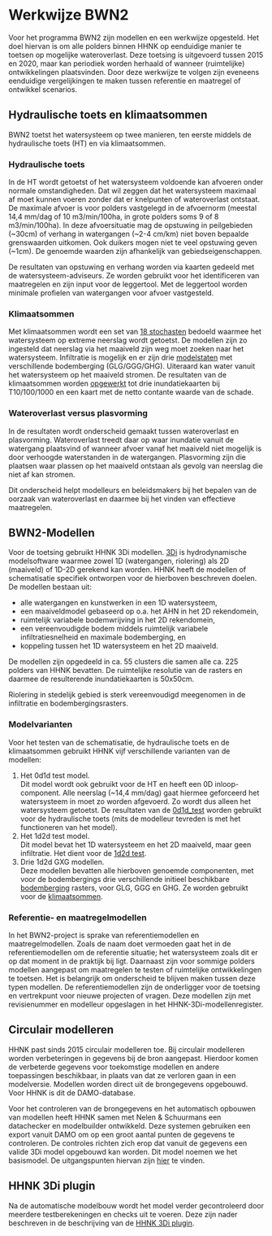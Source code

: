 # **Werkwijze BWN2**
Voor het programma BWN2 zijn modellen en een werkwijze opgesteld. Het doel hiervan is om alle polders binnen HHNK op eenduidige manier te toetsen op mogelijke wateroverlast. Deze toetsing is uitgevoerd tussen 2015 en 2020, maar kan periodiek worden herhaald of wanneer (ruimtelijke) ontwikkelingen plaatsvinden. Door deze werkwijze te volgen zijn eveneens eenduidige vergelijkingen te maken tussen referentie en maatregel of ontwikkel scenarios. 

## **Hydraulische toets en klimaatsommen**
BWN2 toetst het watersysteem op twee manieren, ten eerste middels de hydraulische toets (HT) en via klimaatsommen.

### Hydraulische toets
In de HT wordt getoetst of het watersysteem voldoende kan afvoeren onder normale omstandigheden. Dat wil zeggen dat het watersysteem maximaal af moet kunnen voeren zonder dat er knelpunten of wateroverlast ontstaat. De maximale afvoer is voor polders vastgelegd in de afvoernorm (meestal 14,4 mm/dag of 10 m3/min/100ha, in grote polders soms 9 of 8 m3/min/100ha). In deze afvoersituatie mag de opstuwing in peilgebieden (~30cm) of verhang in watergangen (~2-4 cm/km) niet boven bepaalde grenswaarden uitkomen. Ook duikers mogen niet te veel opstuwing geven (~1cm). De genoemde waarden zijn afhankelijk van gebiedseigenschappen. 

De resultaten van opstuwing en verhang worden via kaarten gedeeld met de watersysteem-adviseurs. Ze worden gebruikt voor het identificeren van maatregelen en zijn  input voor de leggertool. Met de leggertool worden minimale profielen van watergangen voor afvoer vastgesteld.

### Klimaatsommen
Met klimaatsommen wordt een set van [18 stochasten](..\3_achtergronden_en_uitgangspunten\g_achtergrond_klimaatsommen\1_achtergrond_klimaatsommen.md) bedoeld waarmee het watersysteem op extreme neerslag wordt getoetst. De modellen zijn zo ingesteld dat neerslag via het maaiveld zijn weg moet zoeken naar het watersysteem. Infiltratie is mogelijk en er zijn drie [modelstaten](..\4_gebruik_plugin\d_modelstaat_aanpassen.md) met verschillende bodemberging (GLG/GGG/GHG). Uiteraard kan water vanuit het watersysteem op het maaiveld stromen. De resultaten van de klimaatsommen worden [opgewerkt](..\4_gebruik_plugin\j_werkwijze_klimaatsommen.md) tot drie inundatiekaarten bij T10/100/1000 en een kaart met de netto contante waarde van de schade.

### Wateroverlast versus plasvorming
In de resultaten wordt onderscheid gemaakt tussen wateroverlast en plasvorming. Wateroverlast treedt daar op waar inundatie vanuit de watergang plaatsvind of wanneer afvoer vanaf het maaiveld niet mogelijk is door verhoogde waterstanden in de watergangen. Plasvorming zijn die plaatsen waar plassen op het maaiveld ontstaan als gevolg van neerslag die niet af kan stromen.

Dit onderscheid helpt modelleurs en beleidsmakers bij het bepalen van de oorzaak van wateroverlast en daarmee bij het vinden van effectieve maatregelen.

## **BWN2-Modellen**
Voor de toetsing gebruikt HHNK 3Di modellen. [3Di](https://3diwatermanagement.com/) is hydrodynamische modelsoftware waarmee zowel 1D (watergangen, riolering) als 2D (maaiveld) of 1D-2D gerekend kan worden. HHNK heeft de modellen of schematisatie specifiek ontworpen voor de hierboven beschreven doelen. De modellen bestaan uit:
* alle watergangen en kunstwerken in een 1D watersysteem,
* een maaiveldmodel gebaseerd op o.a. het AHN in het 2D rekendomein,
* ruimtelijk variabele bodemwrijving in het 2D rekendomein, 
* een vereenvoudigde bodem middels ruimtelijk variabele infiltratiesnelheid en maximale bodemberging, en
* koppeling tussen het 1D watersysteem en het 2D maaiveld.

De modellen zijn opgedeeld in ca. 55 clusters die samen alle ca. 225 polders van HHNK bevatten. De ruimtelijke resolutie van de rasters en daarmee de resulterende inundatiekaarten is 50x50cm.  

Riolering in stedelijk gebied is sterk vereenvoudigd meegenomen in de infiltratie en bodembergingsrasters.

### Modelvarianten
Voor het testen van de schematisatie, de hydraulische toets en de klimaatsommen gebruikt HHNK vijf verschillende varianten van de modellen:
1. Het 0d1d test model. <br>
    Dit model wordt ook gebruikt voor de HT en heeft een 0D inloop-component. Alle neerslag (~14,4 mm/dag) gaat hiermee geforceerd het watersysteem in moet zo worden afgevoerd. Zo wordt dus alleen het watersysteem getoetst. De resultaten van de [0d1d_test](../4_gebruik_plugin/g_0d1d_test.md) worden gebruikt voor de hydraulische toets (mits de modelleur tevreden is met het functioneren van het model). 
2. Het 1d2d test model.<br>
    Dit model bevat het 1D watersysteem en het 2D maaiveld, maar geen infiltratie. Het dient  voor de [1d2d test](../4_gebruik_plugin/i_1d2d_test.md).
3. Drie 1d2d GXG modellen.<br>
    Deze modellen bevatten alle hierboven genoemde componenten, met voor de bodembergings drie verschillende initieel beschikbare [bodemberging](../3_achtergronden_en_uitgangspunten/e_onderliggende_rasterdata/1_onderliggende_rasterdata#rasterkaart-bodemberging) rasters, voor GLG, GGG en GHG. Ze worden gebruikt voor de [klimaatsommen](#klimaatsommen).

### Referentie- en maatregelmodellen
In het BWN2-project is sprake van referentiemodellen en maatregelmodellen. Zoals de naam doet vermoeden gaat het in de referentiemodellen om de referentie situatie; het watersysteem zoals dit er op dat moment in de praktijk bij ligt. Daarnaast zijn voor sommige polders modellen aangepast om maatregelen te testen of ruimtelijke ontwikkelingen te toetsen. Het is belangrijk om onderscheid te blijven maken tussen deze typen modellen. De referentiemodellen zijn de onderligger voor de toetsing en vertrekpunt voor nieuwe projecten of vragen. Deze modellen zijn met revisienummer en modelleur opgeslagen in het HHNK-3Di-modellenregister.

## Circulair modelleren
HHNK past sinds 2015 circulair modelleren toe. Bij circulair modelleren worden verbeteringen in gegevens bij de bron aangepast. Hierdoor komen de verbeterde gegevens voor toekomstige modellen en andere toepassingen beschikbaar, in plaats van dat ze verloren gaan in een modelversie. Modellen worden direct uit de brongegevens opgebouwd. Voor HHNK is dit de DAMO-database. 

Voor het controleren van de brongegevens en het automatisch opbouwen van modellen heeft HHNK samen met Nelen & Schuurmans een datachecker en modelbuilder ontwikkeld. Deze systemen gebruiken een export vanuit DAMO om op een groot aantal punten de gegevens te controleren. De controles richten zich erop dat vanuit de gegevens een valide 3Di model opgebouwd kan worden. Dit model noemen we het basismodel. De uitgangspunten hiervan zijn [hier](../3_achtergronden_en_uitgangspunten/achtergronden_en_uitgangspunten.md) te vinden.

## HHNK 3Di plugin
Na de automatische modelbouw wordt het model verder gecontroleerd door meerdere testberekeningen en checks uit te voeren. Deze zijn nader beschreven in de beschrijving van de [HHNK 3Di plugin](../4_gebruik_plugin/_introductie_plugin.md).
